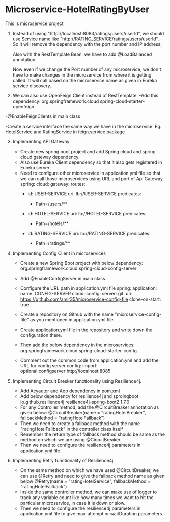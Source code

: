 # Microservice-HotelRatingByUser
This is microservice project

1. Instead of using "http://localhost:8083/ratings/users/userId", we should use Service name like "http://RATING_SERVICE/ratings/users/userId". So it will remove the dependency with the port number and IP address;

	Also with the RestTemplate Bean, we have to add @LoadBalanced annotation.

	Now even if we change the Port number of any microservice, we don't have to make changes in the microservice from where it is getting called. It will call 	   based on the microservice name as given in Eureka service discovery.

2. We can also use OpenFeign Client instead of RestTemplate.
  -Add this dependency:
      		<dependency>
			<groupId>org.springframework.cloud</groupId>
			<artifactId>spring-cloud-starter-openfeign</artifactId>
		</dependency>
    
  -@EnableFeignClients in main class
  
  -Create a service interface the same way we have in the microservice. Eg. HotelService and RatingService in feign.service package


3. Implementing API Gateway
	- Create new spring boot project and add Spring cloud and spring cloud gateway dependency. 
	- Also use Eureka Client dependency so that it also gets registered in Eureka server
	- Need to configure other microservice in application.yml file so that we can call those microservices using URL and port of Api Gateway.
spring:
  cloud:
    gateway:
      routes:
        - id: USER-SERVICE
          uri: lb://USER-SERVICE
          predicates:
            - Path=/users/**

        - id: HOTEL-SERVICE
          uri: lb://HOTEL-SERVICE
          predicates:
            - Path=/hotels/**

        - id: RATING-SERVICE
          uri: lb://RATING-SERVICE
          predicates:
            - Path=/ratings/**


 4. Implementing Config Client in microservices

	- Create a new Spring Boot project with below dependency:
		<dependency>
			<groupId>org.springframework.cloud</groupId>
			<artifactId>spring-cloud-config-server</artifactId>
		</dependency>
		
	- Add @EnableConfigServer in main class
	- Configure the URL path in application.yml file
		spring:
  		 application:
   		  name: CONFIG-SERVER
  		 cloud:
    		  config:
      		    server:
        	      git:
          		uri: https://github.com/amir35/microservice-config-file
          		clone-on-start: true
			
	- Create a repository on Github with the name "microservice-config-file" as you mentioned in application.yml file.
	- Create application.yml file in the repository and write down the configuration there.
	- Then add the below dependency in the microservices:
		<dependency>
			<groupId>org.springframework.cloud</groupId>
			<artifactId>spring-cloud-starter-config</artifactId>
		</dependency>
		
	- Comment out the common code from application.yml and add the URL for config server
		  config:
    			import: optional:configserver:http://localhost:8085


 5. Implementing Circuit Bresker functionality using Resilience4j.
 	- Add Acyautor and Aop dependency in pom.xml
	- Add below dependency for resilience4j and sproingboot
			<dependency>
			<groupId>io.github.resilience4j</groupId>
			<artifactId>resilience4j-spring-boot2</artifactId>
			<version>1.7.0</version>
		</dependency>
	- For any Controller method, add the @CircuitBreaker annotation as given below:
		@CircuitBreaker(name = "ratingHotelBreaker", fallbackMethod = "ratingHotelFallback")
	- Then we need to create a fallback method with the name "ratingHotelFallback" in the controller class itself
	- Remember the return type of fallback method should be same as the method on which we are using @CircuitBreaker.
	- Then we need to configure the resilience4j parameters in application.yml file.

 6. Implementing Retry functionality of Resilience4j.
 	- On the same method on which we have used @CircuitBreaker, we can use @Retry and need to give the fallback method name as given below
 		@Retry(name = "ratingHotelService", fallbackMethod = "ratingHotelFallback")
	- Inside the same controller method, we can make use of logger to track any variable count like how many times we want to hit the particular microservice, in case it is down or slow.
	- Then we need to configure the resilience4j parameters in application.yml file to give max-attempt or waitDuration parameters.
